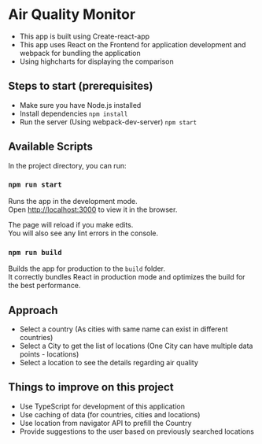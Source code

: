 # Air Quality Monitor
- This app is built using Create-react-app
- This app uses React on the Frontend for application development and webpack for bundling the application
- Using highcharts for displaying the comparison

## Steps to start (prerequisites)
- Make sure you have Node.js installed
- Install dependencies
`npm install`
- Run the server (Using webpack-dev-server)
`npm start`


## Available Scripts
In the project directory, you can run:

### `npm run start`

Runs the app in the development mode.\
Open [http://localhost:3000](http://localhost:3000) to view it in the browser.

The page will reload if you make edits.\
You will also see any lint errors in the console.

### `npm run build`

Builds the app for production to the `build` folder.\
It correctly bundles React in production mode and optimizes the build for the best performance.

## Approach
- Select a country (As cities with same name can exist in different countries)
- Select a City to get the list of locations
(One City can have multiple data points - locations)
- Select a location to see the details regarding air quality

## Things to improve on this project
- Use TypeScript for development of this application
- Use caching of data (for countries, cities and locations)
- Use location from navigator API to prefill the Country
- Provide suggestions to the user based on previously searched locations